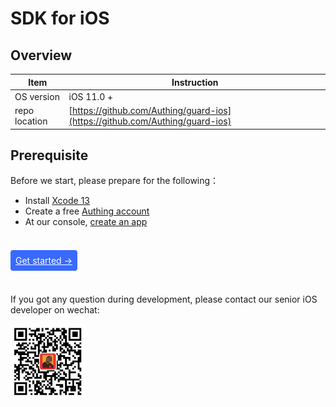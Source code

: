# SDK for iOS

<LastUpdated/>

## Overview

|   Item   |           Instruction                              |
| -------- | ------------------------------------------- |
| OS version | iOS 11.0 + 
| repo location | [https://github.com/Authing/guard-ios](https://github.com/Authing/guard-ios) |

## Prerequisite

Before we start, please prepare for the following：

- Install [Xcode 13](https://developer.apple.com/xcode/)
- Create a free [Authing account](https://www.authing.cn/)
- At our console, [create an app](https://docs.authing.cn/v2/guides/app/create-app.html)

<br>

<span style="background-color: #396aff;a:link:color:#FFF;padding:8px;border-radius: 4px;"><a href="./develop.html" style="color:#FFF;">Get started →</a>
</span>

<br>

If you got any question during development, please contact our senior iOS developer on wechat:

<img src="./images/jnMarsWechat.png" alt="drawing" width="120" height="120"/>